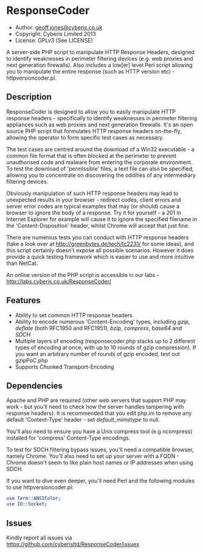 ResponseCoder
=============

* Author: geoff.jones@cyberis.co.uk
* Copyright: Cyberis Limited 2013
* License: GPLv3 (See LICENSE)

A server-side PHP script to manipulate HTTP Response Headers, designed to identify weaknesses in perimeter filtering devices (e.g. web proxies and next generation firewalls). Also includes a low[er] level Perl script allowing you to manipulate the entire response (such as HTTP version etc) - httpversioncoder.pl.

Description
-----------

ResponseCoder is designed to allow you to easily manipulate HTTP response headers - specifically to identify weaknesses in perimeter filtering appliances such as web proxies and next generation firewalls. It's an open source PHP script that formulates HTTP response headers on-the-fly, allowing the operator to form specific test cases as necessary.

The test cases are centred around the download of a Win32 executable - a common file format that is often blocked at the perimeter to prevent unauthorised code and malware from entering the corporate environment. To test the download of 'permissible' files, a text file can also be specified, allowing you to concentrate on discovering the oddities of any intermediary filtering devices.

Obviously manipulation of such HTTP response headers may lead to unexpected results in your browser - redirect codes, client errors and server error codes are typical examples that may (or should) cause a browser to ignore the body of a response. Try it for yourself - a 201 in Internet Explorer for example will cause it to ignore the specified filename in the 'Content-Disposition' header, whilst Chrome will accept that just fine.

There are numerous tests you can conduct with HTTP response headers (take a look over at <a href="http://greenbytes.de/tech/tc2231/">http://greenbytes.de/tech/tc2231/</a> for some ideas), and this script certainly doesn't expose all possible scenarios. However it does provide a quick testing framework which is easier to use and more intuitive than NetCat.

An online version of the PHP script is accessible in our labs - http://labs.cyberis.co.uk/ResponseCoder/

Features
--------
* Ability to set common HTTP response headers
* Ability to encode numerous 'Content-Encoding' types, including *gzip*, *deflate* (both RFC1950 and RFC1951), *bzip*, *compress*, *base64* and *SDCH*
* Multiple layers of encoding (responsecoder.php stacks up to 2 different types of encoding at once, with up to 10 rounds of gzip compression). If you want an arbitrary number of rounds of gzip encoded, test out gzipPoC.php
* Supports Chunked Transport-Encoding

Dependencies
------------
Apache and PHP are required (other web servers that support PHP may work - but you'll need to check how the server handles tampering with response headers). It is recommended that you edit php.ini to remove any default 'Content-Type' header - set *default_mimetype* to null.

You'll also need to ensure you have a Unix compress tool (e.g ncompress) installed for 'compress' Content-Type encodings.

To test for SDCH filtering bypass issues, you'll need a compatible browser, namely Chrome. You'll also need to set up your server with a FQDN - Chrome doesn't seem to like plain host names or IP addresses when using SDCH. 

If you want to dive even deeper, you'll need Perl and the following modules to use httpversioncoder.pl:

```perl
use Term::ANSIColor;
use IO::Socket;
```

Issues
------
Kindly report all issues via https://github.com/cyberisltd/ResponseCoder/issues
